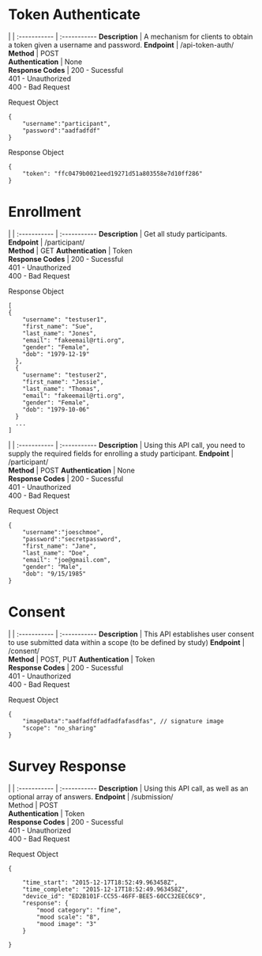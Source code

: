 
# Token Authenticate

|  | 
:----------- | :----------- 
__Description__         | A mechanism for clients to obtain a token given a username and password.
__Endpoint__         | /api-token-auth/
__Method__        | POST  
__Authentication__         | None       
__Response Codes__         | 200 - Sucessful<br/>401 - Unauthorized <br/>400 - Bad Request        

Request Object
```
{   
    "username":"participant",
    "password":"aadfadfdf"
}
```

Response Object
```
{
    "token": "ffc0479b0021eed19271d51a803558e7d10ff286"
}
```


# Enrollment

 |  | 
:----------- | :----------- 
__Description__         | Get all study participants.
__Endpoint__         | /participant/       
__Method__         | GET
__Authentication__         | Token  
__Response Codes__         | 200 - Sucessful<br/>401 - Unauthorized <br/>400 - Bad Request        

Response Object
```
[
{
    "username": "testuser1",
    "first_name": "Sue",
    "last_name": "Jones",
    "email": "fakeemail@rti.org",
    "gender": "Female",
    "dob": "1979-12-19"
  },
  {
    "username": "testuser2",
    "first_name": "Jessie",
    "last_name": "Thomas",
    "email": "fakeemail@rti.org",
    "gender": "Female",
    "dob": "1979-10-06"
  }
  ...
]

```

|  | 
:----------- | :----------- 
__Description__         | Using this API call, you need to supply the required fields for enrolling a study participant.
__Endpoint__         | /participant/       
__Method__         | POST
__Authentication__         | None  
__Response Codes__         | 200 - Sucessful<br/>401 - Unauthorized <br/>400 - Bad Request        

Request Object
```
{   
    "username":"joeschmoe",
    "password":"secretpassword",
    "first_name": "Jane",
    "last_name": "Doe",
    "email": "joe@gmail.com",
    "gender": "Male",
    "dob": "9/15/1985"
}

```


# Consent

|  | 
:----------- | :----------- 
__Description__         | This API establishes user consent to use submitted data within a scope (to be defined by study)
__Endpoint__         | /consent/   
__Method__         | POST, PUT 
__Authentication__         | Token          
__Response Codes__         | 200 - Sucessful<br/>401 - Unauthorized <br/>400 - Bad Request

Request Object
```
{   
    "imageData":"aadfadfdfadfadfafasdfas", // signature image
    "scope": "no_sharing"
}
```



# Survey Response

|  | 
:----------- | :----------- 
__Description__         | Using this API call, as well as an optional array of answers.
__Endpoint__         | /submission/  
Method         | POST       
__Authentication__         | Token        
__Response Codes__         | 200 - Sucessful<br/>401 - Unauthorized <br/>400 - Bad Request


Request Object
```
{   

    "time_start": "2015-12-17T18:52:49.963458Z",
    "time_complete": "2015-12-17T18:52:49.963458Z",
    "device_id": "ED2B101F-CC55-46FF-BEE5-60CC32EEC6C9",
    "response": {
    	"mood category": "fine",
        "mood scale": "8",
        "mood image": "3"
	}
 
}
```


